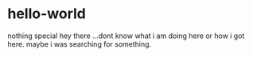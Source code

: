 # hello-world
nothing special
hey there ...dont know what i am doing here or how i got here. maybe i was searching for something.
